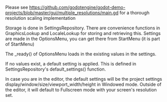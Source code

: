 Please see https://github.com/godotengine/godot-demo-projects/blob/master/gui/multiple_resolutions/main.gd for a thorough resolution scaling implementation


Storage is done in SettingsRepository. There are convenience functions in GraphicsLookup and LocaleLookup for storing and retrieving this.
Settings are made in the OptionsMenu, you can get there from StartMenu (it is part of StartMenu)

The _ready() of OptionsMenu loads in the existing values in the settings.

If no values exist, a default setting is applied. This is defined in SettingsRepository's default_settings() function.

In case you are in the editor, the default settings will be the project settings display/window/size/viewport_width/height in Windowed mode. Outside of the editor, it will default to Fullscreen mode with your screen's resolution set.
